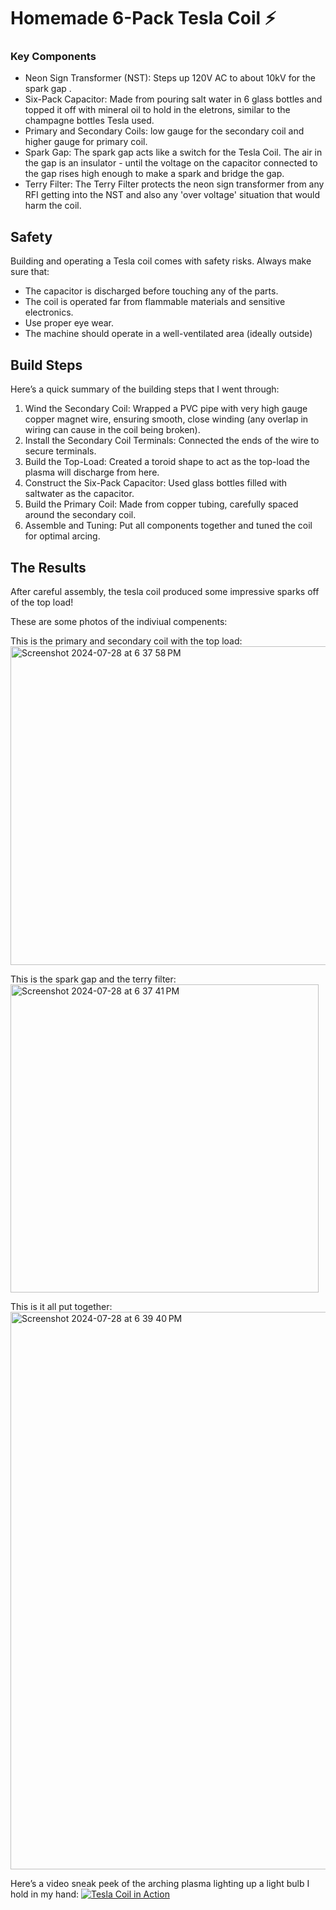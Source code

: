 # Homemade 6-Pack Tesla Coil ⚡️


### Key Components

- Neon Sign Transformer (NST): Steps up 120V AC to about 10kV for the spark gap .
- Six-Pack Capacitor: Made from pouring salt water in 6 glass bottles and topped it off with mineral oil to hold in the eletrons, similar to the champagne bottles Tesla used.
- Primary and Secondary Coils: low gauge for the secondary coil and higher gauge for primary coil.
- Spark Gap: The spark gap acts like a switch for the Tesla Coil. The air in the gap is an insulator - until the voltage on the capacitor connected to the gap rises high enough to make a spark and bridge the gap.
- Terry Filter: The Terry Filter protects the neon sign transformer from any RFI getting into the NST and also any 'over voltage' situation that would harm the coil.

## Safety 

Building and operating a Tesla coil comes with safety risks. Always make sure that:
- The capacitor is discharged before touching any of the parts.
- The coil is operated far from flammable materials and sensitive electronics.
- Use proper eye wear.
- The machine should operate in a well-ventilated area (ideally outside)
## Build Steps

Here’s a quick summary of the building steps that I went through:

1. Wind the Secondary Coil: Wrapped a PVC pipe with very high gauge copper magnet wire, ensuring smooth, close winding (any overlap in wiring can cause in the coil being broken).
2. Install the Secondary Coil Terminals: Connected the ends of the wire to secure terminals.
3. Build the Top-Load: Created a toroid shape to act as the top-load the plasma will discharge from here.
4. Construct the Six-Pack Capacitor: Used glass bottles filled with saltwater as the capacitor.
5. Build the Primary Coil: Made from copper tubing, carefully spaced around the secondary coil.
6. Assemble and Tuning: Put all components together and tuned the coil for optimal arcing.

## The Results

After careful assembly, the tesla coil produced some impressive sparks off of the top load! 

These are some photos of the indiviual compenents: 

This is the primary and secondary coil with the top load: <img width="510" alt="Screenshot 2024-07-28 at 6 37 58 PM" src="https://github.com/user-attachments/assets/cd40a4b6-b086-4b75-be3b-d9b583e49c4f">

This is the spark gap and the terry filter: <img width="493" alt="Screenshot 2024-07-28 at 6 37 41 PM" src="https://github.com/user-attachments/assets/850bcf18-7a66-4eb8-a144-f08e2b2fc741">

This is it all put together: <img width="892" alt="Screenshot 2024-07-28 at 6 39 40 PM" src="https://github.com/user-attachments/assets/702b2d4a-acb0-4757-8d99-0503aaa935b9">




Here’s a video sneak peek of the arching plasma lighting up a light bulb I hold in my hand: [![Tesla Coil in Action](https://github.com/user-attachments/assets/af36c75e-ecf4-4c07-a1b6-c9b6e64979cb "Tesla Coil Video")](https://github.com/user-attachments/assets/af36c75e-ecf4-4c07-a1b6-c9b6e64979cb)

